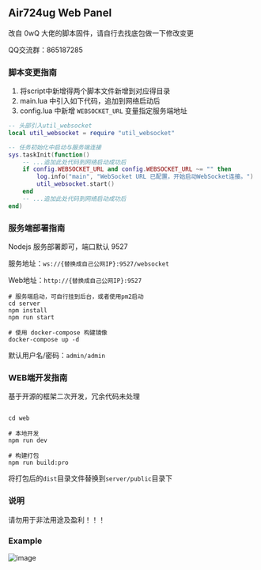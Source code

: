 ## Air724ug Web Panel

改自 0wQ 大佬的脚本固件，请自行去找底包做一下修改变更

QQ交流群：865187285

### 脚本变更指南

1. 将script中新增得两个脚本文件新增到对应得目录
2. main.lua 中引入如下代码，追加到网络启动后
3. config.lua 中新增 `WEBSOCKET_URL` 变量指定服务端地址

```lua
-- 头部引入util_websocket
local util_websocket = require "util_websocket"

-- 任务初始化中启动与服务端连接
sys.taskInit(function()
    -- ...追加此处代码到网络启动成功后
    if config.WEBSOCKET_URL and config.WEBSOCKET_URL ~= "" then
        log.info("main", "WebSocket URL 已配置，开始启动WebSocket连接。")
        util_websocket.start()
    end
    -- ...追加此处代码到网络启动成功后
end)
```

### 服务端部署指南

Nodejs 服务部署即可，端口默认 9527

服务地址：`ws://{替换成自己公网IP}:9527/websocket`

Web地址：`http://{替换成自己公网IP}:9527`

```shll
# 服务端启动，可自行挂到后台，或者使用pm2启动
cd server
npm install
npm run start

# 使用 docker-compose 构建镜像
docker-compose up -d
```

默认用户名/密码：`admin/admin`

### WEB端开发指南

基于开源的框架二次开发，冗余代码未处理

```shell

cd web

# 本地开发
npm run dev

# 构建打包
npm run build:pro

```

将打包后的`dist`目录文件替换到`server/public`目录下

### 说明

请勿用于非法用途及盈利！！！

### Example
![image](https://github.com/TheHot/air724ug_web_panel/blob/main/example.jpg?raw=true)

